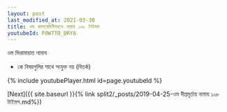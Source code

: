 ```yaml
---
layout: post
last_modified_at: 2021-03-30
title: ওম কালনেমিনীগহনে নামায ১০৮ টাইমস
youtubeId: FOW7TO_DRY8
---
```

 
 
 ওম ভিরামায়াত নামায  
 
 -  কে বিষয়গুলির সাথে সংযুক্ত নয় (বিতর্ক) 
 
  
 
  
 
 
 
 
 
 


{% include youtubePlayer.html id=page.youtubeId %}
 
[Next]({{ site.baseurl }}{% link  split2/_posts/2019-04-25-ওম দীপ্তমূর্তায় নামায ১০৮ টাইমস.md%})
 
